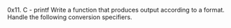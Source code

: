 0x11. C - printf
Write a function that produces output according to a format.
Handle the following conversion specifiers.
